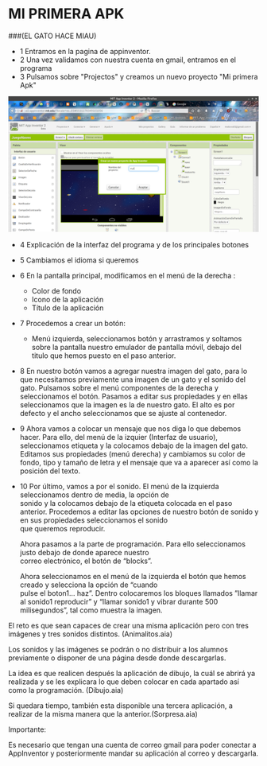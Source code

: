 # MI PRIMERA APK 

###(EL GATO HACE MIAU)

* 1 Entramos en la pagina de appinventor.
* 2 Una vez validamos con nuestra cuenta en gmail, entramos en el programa
* 3 Pulsamos sobre "Projectos" y creamos un nuevo proyecto "Mi primera Apk"

![](https://github.com/Makova/CodeWeek2016/blob/master/img/appinventor.png)

* 4 Explicación de la interfaz del programa y de los principales botones



* 5 Cambiamos el idioma si queremos
* 6 En la pantalla principal, modificamos en el menú de la derecha :
	* Color de fondo
	* Icono de la aplicación
	* Título de la aplicación
* 7 Procedemos a crear un botón: 
	* Menú izquierda, seleccionamos botón y arrastramos y soltamos sobre la pantalla 
	nuestro emulador de pantalla móvil, debajo del titulo que hemos puesto en el paso anterior.
* 8 En nuestro botón vamos a agregar nuestra imagen del gato, para lo que necesitamos previamente 
    una imagen de un gato y el sonido del gato. Pulsamos sobre el menú componentes de la derecha y seleccionamos
    el botón. Pasamos a editar sus propiedades y en ellas seleccionamos que la imagen es la de nuestro gato.
    El alto es por defecto y el ancho seleccionamos que se ajuste al contenedor.
* 9 Ahora vamos a colocar un mensaje que nos diga lo que debemos hacer. Para ello, del menú de la izquier 
    (Interfaz de usuario), 
    seleccionamos etiqueta y la colocamos debajo de la imagen del gato.
    Editamos sus propiedades (menú derecha) y cambiamos su color de fondo, tipo y tamaño de letra y 
    el mensaje que va a aparecer así como la posición del texto.
* 10 Por último, vamos a por el sonido. El menú de la izquierda seleccionamos dentro de media, la opción de       
     sonido y la colocamos debajo de la etiqueta colocada en el paso anterior.
     Procedemos a editar las opciones de nuestro botón de sonido y en sus propiedades seleccionamos el sonido     
     que queremos reproducir. 

     Ahora pasamos a la parte de programación. Para ello seleccionamos justo debajo de donde aparece nuestro       
     correo electrónico, el botón de “blocks”.

     Ahora seleccionamos en el menú de la izquierda el botón que hemos creado y selecciona la opción de “cuando  
     pulse el boton1… haz”. Dentro colocaremos los bloques llamados ”llamar al sonido1 reproducir” y “llamar 
     sonido1 y vibrar durante 500 milisegundos”, tal como muestra la imagen.










El reto es que sean capaces de crear una misma aplicación pero con tres imágenes y tres sonidos distintos. (Animalitos.aia)


Los sonidos y las imágenes se podrán o no distribuir a los alumnos previamente o disponer de una página desde donde descargarlas. 






La idea es que realicen después la aplicación de dibujo, la cuál se abrirá ya realizada y se les explicara lo que deben colocar en cada apartado así como la programación. (Dibujo.aia)

Si quedara tiempo, también esta disponible una tercera aplicación, a realizar de la misma manera que la anterior.(Sorpresa.aia)

Importante:

Es necesario que tengan una cuenta de correo gmail para poder conectar a AppInventor y posteriormente mandar su aplicación al correo y descargarla.




